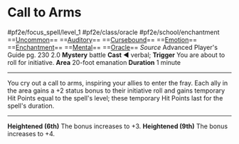 # Call to Arms
#pf2e/focus_spell/level_1 #pf2e/class/oracle #pf2e/school/enchantment 
==[Uncommon](Uncommon.md)== ==[Auditory](Auditory.md)== ==[Cursebound](Cursebound.md)== ==[Emotion](Emotion.md)== ==[Enchantment](Enchantment.md)== ==[Mental](Mental.md)== ==[Oracle](Oracle.md)==
*Source* Advanced Player's Guide pg. 230 2.0
**Mystery** battle
**Cast** ◄ verbal; **Trigger** You are about to roll for initiative.
**Area** 20-foot emanation
**Duration** 1 minute

---
You cry out a call to arms, inspiring your allies to enter the fray. Each ally in the area gains a +2 status bonus to their initiative roll and gains temporary Hit Points equal to the spell's level; these temporary Hit Points last for the spell's duration.

<hr>

**Heightened (6th)** The bonus increases to +3.
**Heightened (9th)** The bonus increases to +4.